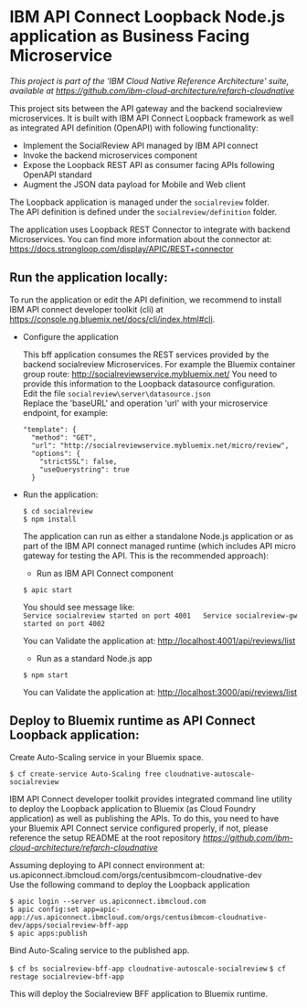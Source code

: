 # IBM API Connect Loopback Node.js application as Business Facing Microservice

*This project is part of the 'IBM Cloud Native Reference Architecture' suite, available at
https://github.com/ibm-cloud-architecture/refarch-cloudnative*

This project sits between the API gateway and the backend socialreview microservices. It is built with IBM API Connect Loopback framework as well as integrated API definition (OpenAPI) with following functionality:

 - Implement the SocialReview API managed by IBM API connect
 - Invoke the backend microservices component
 - Expose the Loopback REST API as consumer facing APIs following OpenAPI standard
 - Augment the JSON data payload for Mobile and Web client

The Loopback application is managed under the `socialreview` folder.  
The API definition is defined under the `socialreview/definition` folder.

The application uses Loopback REST Connector to integrate with backend Microservices. You can find more information about the connector at: https://docs.strongloop.com/display/APIC/REST+connector

## Run the application locally:

To run the application or edit the API definition, we recommend to install IBM API connect developer toolkit (cli) at https://console.ng.bluemix.net/docs/cli/index.html#cli.

- Configure the application

  This bff application consumes the REST services provided by the backend socialreview Microservices. For example the Bluemix container group route: http://socialreviewservice.mybluemix.net/
  You need to provide this information to the Loopback datasource configuration.   
  Edit the file `socialreview\server\datasource.json`  
  Replace the 'baseURL' and operation 'url' with your microservice endpoint, for example:

  ```
  "template": {
    "method": "GET",
    "url": "http://socialreviewservice.mybluemix.net/micro/review",
    "options": {
      "strictSSL": false,
      "useQuerystring": true
    }
  ```

- Run the application:

  `$ cd socialreview`  
  `$ npm install`  

  The application can run as either a standalone Node.js application or as part of the IBM API connect managed runtime (which includes API micro gateway for testing the API. This is the recommended approach):

  - Run as IBM API Connect component

   `$ apic start`

   You should see message like:  
   `Service socialreview started on port 4001  
    Service socialreview-gw started on port 4002`

    You can Validate the application at:
    [http://localhost:4001/api/reviews/list](http://localhost:4001/api/reviews/list)  

  - Run as a standard Node.js app

  `$ npm start`

  You can Validate the application at:
  [http://localhost:3000/api/reviews/list](http://localhost:3000/api/reviews/list)  


## Deploy to Bluemix runtime as API Connect Loopback application:

Create Auto-Scaling service in your Bluemix space.

`$ cf create-service Auto-Scaling free cloudnative-autoscale-socialreview`

IBM API Connect developer toolkit provides integrated command line utility to deploy the Loopback application to Bluemix (as Cloud Foundry application) as well as publishing the APIs. To do this, you need to have your Bluemix API Connect service configured properly, if not, please reference the setup README at the root repository *https://github.com/ibm-cloud-architecture/refarch-cloudnative*

Assuming deploying to API connect environment at: us.apiconnect.ibmcloud.com/orgs/centusibmcom-cloudnative-dev  
Use the following command to deploy the Loopback application

   `$ apic login --server us.apiconnect.ibmcloud.com`  
   `$ apic config:set app=apic-app://us.apiconnect.ibmcloud.com/orgs/centusibmcom-cloudnative-dev/apps/socialreview-bff-app`   
   `$ apic apps:publish`

Bind Auto-Scaling service to the published app.

   `$ cf bs socialreview-bff-app cloudnative-autoscale-socialreview`
   `$ cf restage socialreview-bff-app`   


This will deploy the Socialreview BFF application to Bluemix runtime.
